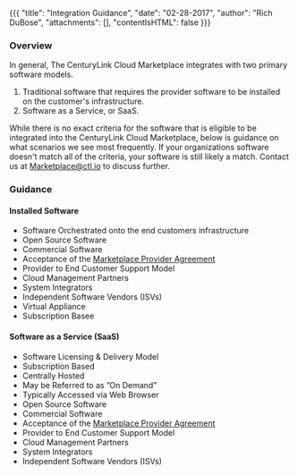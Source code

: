 {{{
"title": "Integration Guidance",
"date": "02-28-2017",
"author": "Rich DuBose",
"attachments": [],
"contentIsHTML": false
}}}

### Overview

In general, The CenturyLink Cloud Marketplace integrates with two primary software models.

1. Traditional software that requires the provider software to be installed on the customer's infrastructure.
2. Software as a Service, or SaaS.

While there is no exact criteria for the software that is eligible to be integrated into the CenturyLink Cloud Marketplace, below is guidance on what scenarios we see most frequently. If your organizations software doesn't match all of the criteria, your software is still likely a match. Contact us at [Marketplace@ctl.io](mailto:marketplace@ctl.io) to discuss further. 

### Guidance

#### Installed Software

* Software Orchestrated onto the end customers infrastructure
* Open Source Software
* Commercial Software
* Acceptance of the [Marketplace Provider Agreement](https://www.ctl.io/legal/marketplace)
* Provider to End Customer Support Model
* Cloud Management Partners
* System Integrators
* Independent Software Vendors (ISVs)
* Virtual Appliance
* Subscription Basee


#### Software as a Service (SaaS)

* Software Licensing & Delivery Model
* Subscription Based
* Centrally Hosted
* May be Referred to as ”On Demand”
* Typically Accessed via Web Browser
* Open Source Software
* Commercial Software
* Acceptance of the [Marketplace Provider Agreement](https://www.ctl.io/legal/marketplace)
* Provider to End Customer Support Model
* Cloud Management Partners
* System Integrators
* Independent Software Vendors (ISVs) 

